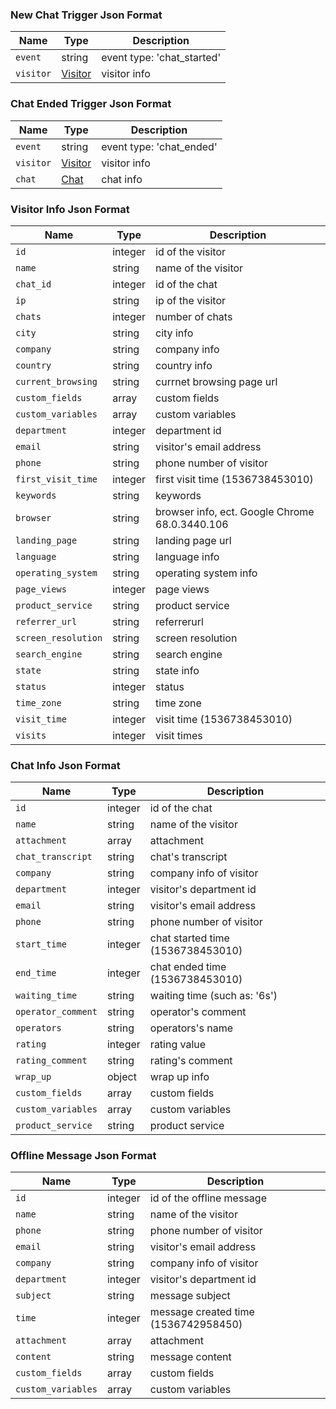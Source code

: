 ### New Chat Trigger Json Format
  | Name | Type | Description |    
  | - | - | - | 
  | `event` | string | event type: 'chat_started' |
  | `visitor` | [Visitor](#visitor-info-json-format) | visitor info |
 
 ### Chat Ended Trigger Json Format
  | Name | Type | Description |    
  | - | - | - | 
  | `event` | string | event type: 'chat_ended' |
  | `visitor` | [Visitor](#visitor-info-json-format) | visitor info |
  | `chat` | [Chat](#chat-info-json-format) | chat info |
 
  ### Visitor Info Json Format
  | Name | Type | Description |    
  | - | - | - | 
  | `id` | integer | id of the visitor |
  | `name` | string | name of the visitor |
  | `chat_id` | integer | id of the chat |
  | `ip` | string | ip of the visitor |
  | `chats` | integer | number of chats |
  | `city` | string | city info |
  | `company` | string | company info |
  | `country` | string | country info |
  | `current_browsing` | string | currnet browsing page url |
  | `custom_fields` | array | custom fields |
  | `custom_variables` | array | custom variables |
  | `department` | integer | department id |
  | `email` | string | visitor's email address |
  | `phone` | string | phone number of visitor |
  | `first_visit_time` | integer | first visit time (1536738453010) |
  | `keywords` | string | keywords |
  | `browser` | string | browser info, ect.  Google Chrome 68.0.3440.106 |
  | `landing_page` | string | landing page url |
  | `language` | string | language info |
  | `operating_system` | string | operating system info |
  | `page_views` | integer | page views |
  | `product_service` | string | product service |
  | `referrer_url` | string | referrerurl |
  | `screen_resolution` | string | screen resolution |
  | `search_engine` | string | search engine |
  | `state` | string | state info |
  | `status` | integer | status |
  | `time_zone` | string | time zone |
  | `visit_time` | integer | visit time (1536738453010)|
  | `visits` | integer | visit times|
  
  ### Chat Info Json Format
  | Name | Type | Description |    
  | - | - | - | 
  | `id` | integer | id of the chat |
  | `name` | string | name of the visitor |
  | `attachment` | array | attachment |
  | `chat_transcript` | string | chat's transcript |
  | `company` | string | company info of visitor |
  | `department` | integer | visitor's department id |
  | `email` | string | visitor's email address |
  | `phone` | string | phone number of visitor |
  | `start_time` | integer | chat started time (1536738453010) |
  | `end_time` | integer | chat ended time (1536738453010) |
  | `waiting_time` | string | waiting time (such as: '6s') |
  | `operator_comment` | string | operator's comment |
  | `operators` | string | operators's name |
  | `rating` | integer | rating value |
  | `rating_comment` | string | rating's comment |
  | `wrap_up` | object | wrap up info |
  | `custom_fields` | array | custom fields |
  | `custom_variables` | array | custom variables |
  | `product_service` | string | product service |


   ### Offline Message Json Format
  | Name | Type | Description |    
  | - | - | - | 
  | `id` | integer | id of the offline message |
  | `name` | string | name of the visitor |
  | `phone` | string | phone number of visitor |
  | `email` | string | visitor's email address |
  | `company` | string | company info of visitor |
  | `department` | integer | visitor's department id |
  | `subject` | string | message subject |
  | `time` | integer | message created time (1536742958450) |        
  | `attachment` | array | attachment |
  | `content` | string | message content |
  | `custom_fields` | array | custom fields |
  | `custom_variables` | array | custom variables |
